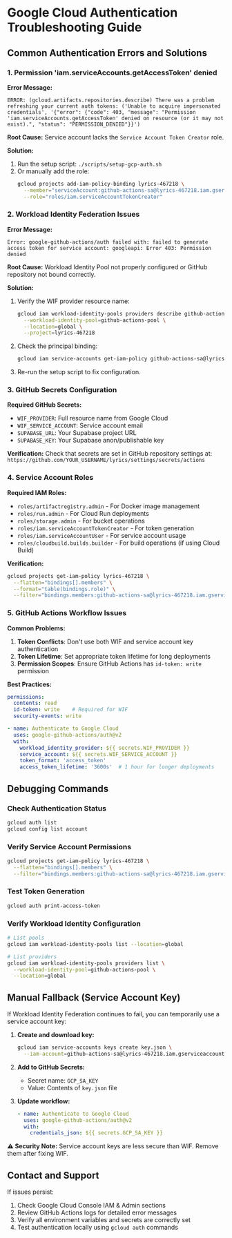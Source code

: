 # Google Cloud Authentication Troubleshooting Guide

## Common Authentication Errors and Solutions

### 1. Permission 'iam.serviceAccounts.getAccessToken' denied

**Error Message:**
```
ERROR: (gcloud.artifacts.repositories.describe) There was a problem refreshing your current auth tokens: ('Unable to acquire impersonated credentials', '{"error": {"code": 403, "message": "Permission 'iam.serviceAccounts.getAccessToken' denied on resource (or it may not exist).", "status": "PERMISSION_DENIED"}}')
```

**Root Cause:** Service account lacks the `Service Account Token Creator` role.

**Solution:**
1. Run the setup script: `./scripts/setup-gcp-auth.sh`
2. Or manually add the role:
   ```bash
   gcloud projects add-iam-policy-binding lyrics-467218 \
     --member="serviceAccount:github-actions-sa@lyrics-467218.iam.gserviceaccount.com" \
     --role="roles/iam.serviceAccountTokenCreator"
   ```

### 2. Workload Identity Federation Issues

**Error Message:**
```
Error: google-github-actions/auth failed with: failed to generate access token for service account: googleapi: Error 403: Permission denied
```

**Root Cause:** Workload Identity Pool not properly configured or GitHub repository not bound correctly.

**Solution:**
1. Verify the WIF provider resource name:
   ```bash
   gcloud iam workload-identity-pools providers describe github-actions-provider \
     --workload-identity-pool=github-actions-pool \
     --location=global \
     --project=lyrics-467218
   ```

2. Check the principal binding:
   ```bash
   gcloud iam service-accounts get-iam-policy github-actions-sa@lyrics-467218.iam.gserviceaccount.com
   ```

3. Re-run the setup script to fix configuration.

### 3. GitHub Secrets Configuration

**Required GitHub Secrets:**
- `WIF_PROVIDER`: Full resource name from Google Cloud
- `WIF_SERVICE_ACCOUNT`: Service account email
- `SUPABASE_URL`: Your Supabase project URL
- `SUPABASE_KEY`: Your Supabase anon/publishable key

**Verification:**
Check that secrets are set in GitHub repository settings at:
`https://github.com/YOUR_USERNAME/lyrics/settings/secrets/actions`

### 4. Service Account Roles

**Required IAM Roles:**
- `roles/artifactregistry.admin` - For Docker image management
- `roles/run.admin` - For Cloud Run deployments
- `roles/storage.admin` - For bucket operations
- `roles/iam.serviceAccountTokenCreator` - For token generation
- `roles/iam.serviceAccountUser` - For service account usage
- `roles/cloudbuild.builds.builder` - For build operations (if using Cloud Build)

**Verification:**
```bash
gcloud projects get-iam-policy lyrics-467218 \
  --flatten="bindings[].members" \
  --format="table(bindings.role)" \
  --filter="bindings.members:github-actions-sa@lyrics-467218.iam.gserviceaccount.com"
```

### 5. GitHub Actions Workflow Issues

**Common Problems:**
1. **Token Conflicts**: Don't use both WIF and service account key authentication
2. **Token Lifetime**: Set appropriate token lifetime for long deployments
3. **Permission Scopes**: Ensure GitHub Actions has `id-token: write` permission

**Best Practices:**
```yaml
permissions:
  contents: read
  id-token: write    # Required for WIF
  security-events: write

- name: Authenticate to Google Cloud
  uses: google-github-actions/auth@v2
  with:
    workload_identity_provider: ${{ secrets.WIF_PROVIDER }}
    service_account: ${{ secrets.WIF_SERVICE_ACCOUNT }}
    token_format: 'access_token'
    access_token_lifetime: '3600s'  # 1 hour for longer deployments
```

## Debugging Commands

### Check Authentication Status
```bash
gcloud auth list
gcloud config list account
```

### Verify Service Account Permissions
```bash
gcloud projects get-iam-policy lyrics-467218 \
  --flatten="bindings[].members" \
  --filter="bindings.members:github-actions-sa@lyrics-467218.iam.gserviceaccount.com"
```

### Test Token Generation
```bash
gcloud auth print-access-token
```

### Verify Workload Identity Configuration
```bash
# List pools
gcloud iam workload-identity-pools list --location=global

# List providers
gcloud iam workload-identity-pools providers list \
  --workload-identity-pool=github-actions-pool \
  --location=global
```

## Manual Fallback (Service Account Key)

If Workload Identity Federation continues to fail, you can temporarily use a service account key:

1. **Create and download key:**
   ```bash
   gcloud iam service-accounts keys create key.json \
     --iam-account=github-actions-sa@lyrics-467218.iam.gserviceaccount.com
   ```

2. **Add to GitHub Secrets:**
   - Secret name: `GCP_SA_KEY`
   - Value: Contents of `key.json` file

3. **Update workflow:**
   ```yaml
   - name: Authenticate to Google Cloud
     uses: google-github-actions/auth@v2
     with:
       credentials_json: ${{ secrets.GCP_SA_KEY }}
   ```

**⚠️ Security Note:** Service account keys are less secure than WIF. Remove them after fixing WIF.

## Contact and Support

If issues persist:
1. Check Google Cloud Console IAM & Admin sections
2. Review GitHub Actions logs for detailed error messages
3. Verify all environment variables and secrets are correctly set
4. Test authentication locally using `gcloud auth` commands